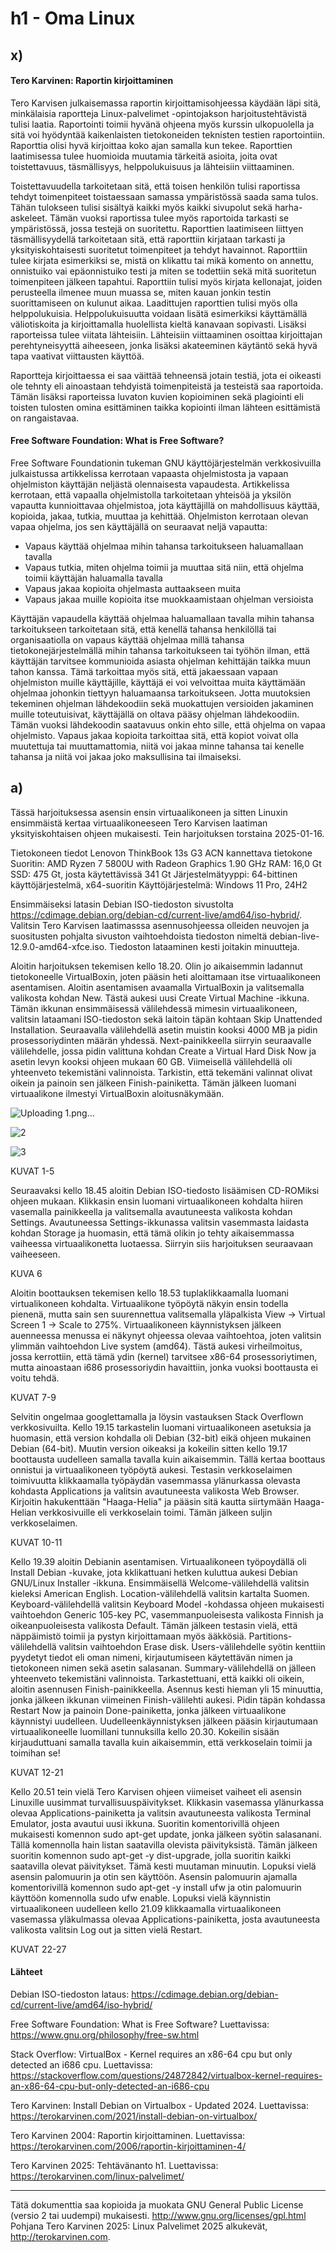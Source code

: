 # h1 - Oma Linux

## x)
#### Tero Karvinen: Raportin kirjoittaminen
Tero Karvisen julkaisemassa raportin kirjoittamisohjeessa käydään läpi sitä, minkälaisia raportteja Linux-palvelimet -opintojakson harjoitustehtävistä tulisi laatia. Raportointi toimii hyvänä ohjeena myös kurssin ulkopuolella ja sitä voi hyödyntää kaikenlaisten tietokoneiden teknisten testien raportointiin. Raporttia olisi hyvä kirjoittaa koko ajan samalla kun tekee. Raporttien laatimisessa tulee huomioida muutamia tärkeitä asioita, joita ovat toistettavuus, täsmällisyys, helppolukuisuus ja lähteisiin viittaaminen. 

Toistettavuudella tarkoitetaan sitä, että toisen henkilön tulisi raportissa tehdyt toimenpiteet toistaessaan samassa ympäristössä saada sama tulos. Tähän tulokseen tulisi sisältyä kaikki myös kaikki sivupolut sekä harha-askeleet. Tämän vuoksi raportissa tulee myös raportoida tarkasti se ympäristössä, jossa testejä on suoritettu. Raporttien laatimiseen liittyen täsmällisyydellä tarkoitetaan sitä, että raporttiin kirjataan tarkasti ja yksityiskohtaisesti suoritetut toimenpiteet ja tehdyt havainnot. Raporttiin tulee kirjata esimerkiksi se, mistä on klikattu tai mikä komento on annettu, onnistuiko vai epäonnistuiko testi ja miten se todettiin sekä mitä suoritetun toimenpiteen jälkeen tapahtui. Raporttiin tulisi myös kirjata kellonajat, joiden perusteella ilmenee muun muassa se, miten kauan jonkin testin suorittamiseen on kulunut aikaa. Laadittujen raporttien tulisi myös olla helppolukuisia. Helppolukuisuutta voidaan lisätä esimerkiksi käyttämällä väliotiskoita ja kirjoittamalla huolellista kieltä kanavaan sopivasti. Lisäksi raporteissa tulee viitata lähteisiin. Lähteisiin viittaaminen osoittaa kirjoittajan perehtyneisyyttä aiheeseen, jonka lisäksi akateeminen käytäntö sekä hyvä tapa vaativat viittausten käyttöä. 

Raportteja kirjoittaessa ei saa väittää tehneensä jotain testiä, jota ei oikeasti ole tehnty eli ainoastaan tehdyistä toimenpiteistä ja testeistä saa raportoida. Tämän lisäksi raporteissa luvaton kuvien kopioiminen sekä plagiointi eli toisten tulosten omina esittäminen taikka kopiointi ilman lähteen esittämistä on rangaistavaa. 

#### Free Software Foundation: What is Free Software?
Free Software Foundationin tukeman GNU käyttöjärjestelmän verkkosivuilla julkaistussa artikkelissa kerrotaan vapaasta ohjelmistosta ja vapaan ohjelmiston käyttäjän neljästä olennaisesta vapaudesta. Artikkelissa kerrotaan, että vapaalla ohjelmistolla tarkoitetaan yhteisöä ja yksilön vapautta kunnioittavaa ohjelmistoa, jota käyttäjillä on mahdollisuus käyttää, kopioida, jakaa, tutkia, muuttaa ja kehittää. Ohjelmiston kerrotaan olevan vapaa ohjelma, jos sen käyttäjällä on seuraavat neljä vapautta: 

- Vapaus käyttää ohjelmaa mihin tahansa tarkoitukseen haluamallaan tavalla
- Vapaus tutkia, miten ohjelma toimii ja muuttaa sitä niin, että ohjelma toimii käyttäjän haluamalla tavalla
- Vapaus jakaa kopioita ohjelmasta auttaakseen muita
- Vapaus jakaa muille kopioita itse muokkaamistaan ohjelman versioista

Käyttäjän vapaudella käyttää ohjelmaa haluamallaan tavalla mihin tahansa tarkoitukseen tarkoitetaan sitä, että kenellä tahansa henkilöllä tai organisaatiolla on vapaus käyttää ohjelmaa millä tahansa tietokonejärjestelmällä mihin tahansa tarkoitukseen tai työhön ilman, että käyttäjän tarvitsee kommunioida asiasta ohjelman kehittäjän taikka muun tahon kanssa. Tämä tarkoittaa myös sitä, että jakaessaan vapaan ohjelmiston muille käyttäjille, käyttäjä ei voi velvoittaa muita käyttämään ohjelmaa johonkin tiettyyn haluamaansa tarkoitukseen. Jotta muutoksien tekeminen ohjelman lähdekoodiin sekä muokattujen versioiden jakaminen muille toteutuisivat, käyttäjällä on oltava pääsy ohjelman lähdekoodiin. Tämän vuoksi lähdekoodin saatavuus onkin ehto sille, että ohjelma on vapaa ohjelmisto. Vapaus jakaa kopioita tarkoittaa sitä, että kopiot voivat olla muutettuja tai muuttamattomia, niitä voi jakaa minne tahansa tai kenelle tahansa ja niitä voi jakaa joko maksullisina tai ilmaiseksi. 


## a)
Tässä harjoituksessa asensin ensin virtuaalikoneen ja sitten Linuxin ensimmäistä kertaa virtuaalikoneeseen Tero Karvisen laatiman yksityiskohtaisen ohjeen mukaisesti. Tein harjoituksen torstaina 2025-01-16.

Tietokoneen tiedot
Lenovon ThinkBook 13s G3 ACN kannettava tietokone
Suoritin: AMD Ryzen 7 5800U with Radeon Graphics 1.90 GHz
RAM: 16,0 Gt
SSD: 475 Gt, josta käytettävissä 341 Gt
Järjestelmätyyppi: 64-bittinen käyttöjärjestelmä, x64-suoritin
Käyttöjärjestelmä: Windows 11 Pro, 24H2

Ensimmäiseksi latasin Debian ISO-tiedoston sivustolta https://cdimage.debian.org/debian-cd/current-live/amd64/iso-hybrid/. Valitsin Tero Karvisen laatimasssa asennusohjeessa olleiden neuvojen ja suositusten pohjalta sivuston vaihtoehdoista tiedoston nimeltä debian-live-12.9.0-amd64-xfce.iso. Tiedoston lataaminen kesti joitakin minuutteja. 

Aloitin harjoituksen tekemisen kello 18.20. Olin jo aikaisemmin ladannut tietokoneelle VirtualBoxin, joten pääsin heti aloittamaan itse virtuaalikoneen asentamisen. Aloitin asentamisen avaamalla VirtualBoxin ja valitsemalla valikosta kohdan New. Tästä aukesi uusi Create Virtual Machine -ikkuna. Tämän ikkunan ensimmäisessä välilehdessä mimesin virtuaalikoneen, valitsin lataamani ISO-tiedoston sekä laitoin täpän kohtaan Skip Unattended Installation. Seuraavalla välilehdellä asetin muistin kooksi 4000 MB ja pidin prosessoriydinten määrän yhdessä. Next-painikkeella siirryin seuraavalle välilehdelle, jossa pidin valittuna kohdan Create a Virtual Hard Disk Now ja asetin levyn kooksi ohjeen mukaan 60 GB. Viimeisellä välilehdellä oli yhteenveto tekemistäni valinnoista. Tarkistin, että tekemäni valinnat olivat oikein ja painoin sen jälkeen Finish-painiketta. Tämän jälkeen luomani virtuaalikone ilmestyi VirtualBoxin aloitusnäkymään.

![Uploading 1.png…]()

![2](https://github.com/user-attachments/assets/61a90de0-a618-466b-92a2-896b2774b5c5)

![3](https://github.com/user-attachments/assets/79bc6c03-453f-4e5d-b397-e8e5277ff4ba)



KUVAT 1-5

Seuraavaksi kello 18.45 aloitin Debian ISO-tiedosto lisäämisen CD-ROMiksi ohjeen mukaan. Klikkasin ensin luomani virtuaalikoneen kohdalta hiiren vasemalla painikkeella ja valitsemalla avautuneesta valikosta kohdan Settings. Avautuneessa Settings-ikkunassa valitsin vasemmasta laidasta kohdan Storage ja huomasin, että tämä olikin jo tehty aikaisemmassa vaiheessa virtuaalikonetta luotaessa. Siirryin siis harjoituksen seuraavaan vaiheeseen.

KUVA 6

Aloitin boottauksen tekemisen kello 18.53 tuplaklikkaamalla luomani virtualikoneen kohdalta. Virtuaalikone työpöytä näkyin ensin todella pienenä, mutta sain sen suurennettua valitsemalla yläpalkista View -> Virtual Screen 1 -> Scale to 275%. Virtuaalikoneen käynnistyksen jälkeen auenneessa menussa ei näkynyt ohjeessa olevaa vaihtoehtoa, joten valitsin ylimmän vaihtoehdon Live system (amd64). Tästä aukesi virheilmoitus, jossa kerrottiin, että tämä ydin (kernel) tarvitsee x86-64 prosessoriytimen, mutta ainoastaan i686 prosessoriydin havaittiin, jonka vuoksi boottausta ei voitu tehdä.

KUVAT 7-9

Selvitin ongelmaa googlettamalla ja löysin vastauksen Stack Overflown verkkosivuilta. Kello 19.15 tarkastelin luomani virtuaalikoneen asetuksia ja huomasin, että version kohdalla oli Debian (32-bit) eikä ohjeen mukainen Debian (64-bit). Muutin version oikeaksi ja kokeilin sitten kello 19.17 boottausta uudelleen samalla tavalla kuin aikaisemmin. Tällä kertaa boottaus onnistui ja virtuaalikoneen työpöytä aukesi. Testasin verkkoselaimen toimivuutta klikkaamalla työpäydän vasemmassa ylänurkassa olevasta kohdasta Applications ja valitsin avautuneesta valikosta Web Browser. Kirjoitin hakukenttään "Haaga-Helia" ja pääsin sitä kautta siirtymään Haaga-Helian verkkosivuille eli verkkoselain toimi. Tämän jälkeen suljin verkkoselaimen. 

KUVAT 10-11

Kello 19.39 aloitin Debianin asentamisen. Virtuaalikoneen työpoydällä oli Install Debian -kuvake, jota kklikattuani hetken kuluttua aukesi Debian GNU/Linux Installer -ikkuna. Ensimmäisellä Welcome-välilehdellä valitsin kieleksi American English. Location-välilehdellä valitsin kartalta Suomen. Keyboard-välilehdellä valitsin Keyboard Model -kohdassa ohjeen mukaisesti vaihtoehdon Generic 105-key PC, vasemmanpuoleisesta valikosta Finnish ja oikeanpuoleisesta valikosta Default. Tämän jälkeen testasin vielä, että näppäimistö toimii ja pystyn kirjoittamaan myös ääkkösiä. Partitions-välilehdellä valitsin vaihtoehdon Erase disk. Users-välilehdelle syötin kenttiin pyydetyt tiedot eli oman nimeni, kirjautumiseen käytettävän nimen ja tietokoneen nimen sekä asetin salasanan. Summary-välilehdellä on jälleen yhteenveto tekemistäni valinnoista. Tarkastettuani, että kaikki oli oikein, aloitin asennusen Finish-painikkeella. Asennus kesti hieman yli 15 minuuttia, jonka jälkeen ikkunan viimeinen Finish-välilehti aukesi. Pidin täpän kohdassa Restart Now ja painoin Done-painiketta, jonka jälkeen virtuaalikone käynnistyi uudelleen. Uudelleenkäynnistyksen jälkeen pääsin kirjautumaan virtuaalikoneelle luomillani tunnuksilla kello 20.30. Kokeilin sisään kirjauduttuani samalla tavalla kuin aikaisemmin, että verkkoselain toimii ja toimihan se!

KUVAT 12-21

Kello 20.51 tein vielä Tero Karvisen ohjeen viimeiset vaiheet eli asensin Linuxille uusimmat turvallisuuspäivitykset. Klikkasin vasemassa ylänurkassa olevaa Applications-painiketta ja valitsin avautuneesta valikosta Terminal Emulator, josta avautui uusi ikkuna. Suoritin komentorivillä ohjeen mukaisesti komennon sudo apt-get update, jonka jälkeen syötin salasanani. Tällä komennolla hain listan saatavilla olevista päivityksistä. Tämän jälkeen suoritin komennon sudo apt-get -y dist-upgrade, jolla suoritin kaikki saatavilla olevat päivitykset. Tämä kesti muutaman minuutin. Lopuksi vielä asensin palomuurin ja otin sen käyttöön. Asensin palomuurin ajamalla komentorivillä  komennon sudo apt-get -y install ufw ja otin palomuurin käyttöön komennolla sudo ufw enable. Lopuksi vielä käynnistin virtuaalikoneen uudelleen kello 21.09 klikkaamalla virtuaalikoneen vasemassa yläkulmassa olevaa Applications-painiketta, josta avautuneesta valikosta valitsin Log out ja sitten vielä Restart.

KUVAT 22-27

#### Lähteet

Debian ISO-tiedoston lataus: https://cdimage.debian.org/debian-cd/current-live/amd64/iso-hybrid/

Free Software Foundation: What is Free Software? Luettavissa: https://www.gnu.org/philosophy/free-sw.html

Stack Overflow: VirtualBox - Kernel requires an x86-64 cpu but only detected an i686 cpu. Luettavissa: https://stackoverflow.com/questions/24872842/virtualbox-kernel-requires-an-x86-64-cpu-but-only-detected-an-i686-cpu

Tero Karvinen: Install Debian on Virtualbox - Updated 2024. Luettavissa: https://terokarvinen.com/2021/install-debian-on-virtualbox/

Tero Karvinen 2004: Raportin kirjoittaminen. Luettavissa: https://terokarvinen.com/2006/raportin-kirjoittaminen-4/

Tero Karvinen 2025: Tehtävänanto h1. Luettavissa: https://terokarvinen.com/linux-palvelimet/





____________________________________________________________________________________________________________________________________________________________________
Tätä dokumenttia saa kopioida ja muokata GNU General Public License (versio 2 tai uudempi) mukaisesti. http://www.gnu.org/licenses/gpl.html
Pohjana Tero Karvinen 2025: Linux Palvelimet 2025 alkukevät, http://terokarvinen.com. 
